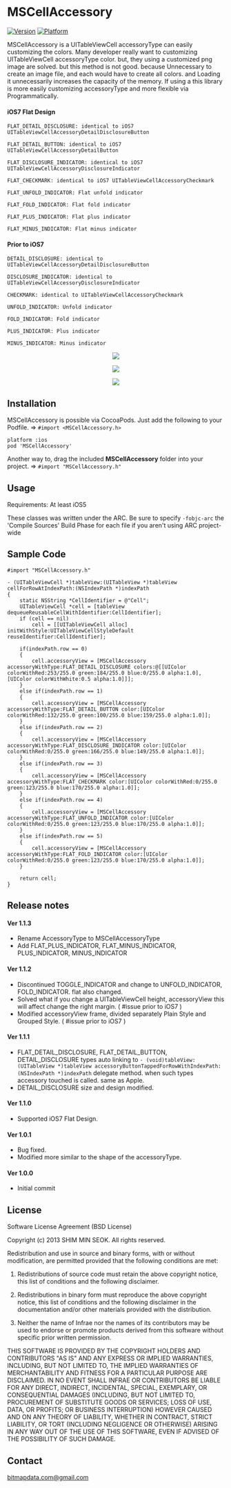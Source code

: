 MSCellAccessory
============

[![Version](https://cocoapod-badges.herokuapp.com/v/MSCellAccessory/badge.png)](https://cocoapod-badges.herokuapp.com/v/MSCellAccessory/badge.png)
[![Platform](https://cocoapod-badges.herokuapp.com/p/MSCellAccessory/badge.png)](https://cocoapod-badges.herokuapp.com/p/MSCellAccessory/badge.png)


MSCellAccessory is a UITableViewCell accessoryType can easily customizing the colors. Many developer really want to customizing UITableViewCell accessoryType color. but, they using a customized png image are solved. but this method is not good. because Unnecessary to create an image file, and each would have to create all colors. and Loading it unnecessarily increases the capacity of the memory. If using a this library is more easily customizing accessoryType and more flexible via Programmatically.

#### iOS7 Flat Design
 
    FLAT_DETAIL_DISCLOSURE: identical to iOS7 UITableViewCellAccessoryDetailDisclosureButton
 
    FLAT_DETAIL_BUTTON: identical to iOS7 UITableViewCellAccessoryDetailButton
 
    FLAT_DISCLOSURE_INDICATOR: identical to iOS7 UITableViewCellAccessoryDisclosureIndicator
 
    FLAT_CHECKMARK: identical to iOS7 UITableViewCellAccessoryCheckmark
 
    FLAT_UNFOLD_INDICATOR: Flat unfold indicator
 
    FLAT_FOLD_INDICATOR: Flat fold indicator

    FLAT_PLUS_INDICATOR: Flat plus indicator

    FLAT_MINUS_INDICATOR: Flat minus indicator
	
#### Prior to iOS7
 
    DETAIL_DISCLOSURE: identical to UITableViewCellAccessoryDetailDisclosureButton
 
    DISCLOSURE_INDICATOR: identical to UITableViewCellAccessoryDisclosureIndicator
 
    CHECKMARK: identical to UITableViewCellAccessoryCheckmark
 
    UNFOLD_INDICATOR: Unfold indicator
 
    FOLD_INDICATOR: Fold indicator

    PLUS_INDICATOR: Plus indicator

    MINUS_INDICATOR: Minus indicator

<p align="center" >
<img src="https://raw.github.com/bitmapdata/MSCellAccessory/master/MSCellAccessoryDemo/ScreenShot3.png">
</p>
<p align="center" >
<img src="https://raw.github.com/bitmapdata/MSCellAccessory/master/MSCellAccessoryDemo/ScreenShot2.png">
</p>
<p align="center" >
<img src="https://raw.github.com/bitmapdata/MSCellAccessory/master/MSCellAccessoryDemo/ScreenShot.png">
</p>

## Installation ##

MSCellAccessory is possible via CocoaPods. Just add the following to your Podfile. => `#import <MSCellAccessory.h>`

    platform :ios
    pod 'MSCellAccessory'

Another way to, drag the included <b>MSCellAccessory</b> folder into your project. => `#import "MSCellAccessory.h"`

## Usage ##

Requirements: At least iOS5

These classes was written under the ARC. Be sure to specify `-fobjc-arc` the 'Compile Sources' Build Phase for each file if you aren't using ARC project-wide

## Sample Code ##

    #import "MSCellAccessory.h"

    - (UITableViewCell *)tableView:(UITableView *)tableView cellForRowAtIndexPath:(NSIndexPath *)indexPath
    {
        static NSString *CellIdentifier = @"Cell";
        UITableViewCell *cell = [tableView dequeueReusableCellWithIdentifier:CellIdentifier];
        if (cell == nil)
            cell = [[UITableViewCell alloc] initWithStyle:UITableViewCellStyleDefault reuseIdentifier:CellIdentifier];
        
        if(indexPath.row == 0)
        {
            cell.accessoryView = [MSCellAccessory accessoryWithType:FLAT_DETAIL_DISCLOSURE colors:@[[UIColor colorWithRed:253/255.0 green:184/255.0 blue:0/255.0 alpha:1.0], [UIColor colorWithWhite:0.5 alpha:1.0]]];
        }
        else if(indexPath.row == 1)
        {
            cell.accessoryView = [MSCellAccessory accessoryWithType:FLAT_DETAIL_BUTTON color:[UIColor colorWithRed:132/255.0 green:100/255.0 blue:159/255.0 alpha:1.0]];
        }
        else if(indexPath.row == 2)
        {
            cell.accessoryView = [MSCellAccessory accessoryWithType:FLAT_DISCLOSURE_INDICATOR color:[UIColor colorWithRed:0/255.0 green:166/255.0 blue:149/255.0 alpha:1.0]];
        }
        else if(indexPath.row == 3)
        {
            cell.accessoryView = [MSCellAccessory accessoryWithType:FLAT_CHECKMARK color:[UIColor colorWithRed:0/255.0 green:123/255.0 blue:170/255.0 alpha:1.0]];
        }
        else if(indexPath.row == 4)
        {
            cell.accessoryView = [MSCellAccessory accessoryWithType:FLAT_UNFOLD_INDICATOR color:[UIColor colorWithRed:0/255.0 green:123/255.0 blue:170/255.0 alpha:1.0]];
        }
        else if(indexPath.row == 5)
        {
            cell.accessoryView = [MSCellAccessory accessoryWithType:FLAT_FOLD_INDICATOR color:[UIColor colorWithRed:0/255.0 green:123/255.0 blue:170/255.0 alpha:1.0]];
        }

        return cell;
    }

## Release notes ###

####    Ver 1.1.3
* Rename AccessoryType to MSCellAccessoryType
* Add FLAT_PLUS_INDICATOR, FLAT_MINUS_INDICATOR, PLUS_INDICATOR, MINUS_INDICATOR

####    Ver 1.1.2
* Discontinued TOGGLE_INDICATOR and change to UNFOLD_INDICATOR, FOLD_INDICATOR. flat also changed.
* Solved what if you change a UITableViewCell height, accessoryView this will affect change the right margin. ( #issue prior to iOS7 )
* Modified accessoryView frame, divided separately Plain Style and Grouped Style. ( #issue prior to iOS7 )

####    Ver 1.1.1
* FLAT_DETAIL_DISCLOSURE, FLAT_DETAIL_BUTTON, DETAIL_DISCLOSURE types auto linking to `- (void)tableView:(UITableView *)tableView accessoryButtonTappedForRowWithIndexPath:(NSIndexPath *)indexPath` delegate method. when such types accessory touched is called. same as Apple.
* DETAIL_DISCLOSURE size and design modified. 

####    Ver 1.1.0
* Supported iOS7 Flat Design.
    
####    Ver 1.0.1   
* Bug fixed.
* Modified more similar to the shape of the accessoryType.
    
####    Ver 1.0.0 
* Initial commit

## License ##

Software License Agreement (BSD License)

Copyright (c) 2013 SHIM MIN SEOK. All rights reserved.

Redistribution and use in source and binary forms, with or without
modification, are permitted provided that the following conditions are met:

  1. Redistributions of source code must retain the above copyright
     notice, this list of conditions and the following disclaimer.
   
  2. Redistributions in binary form must reproduce the above copyright
     notice, this list of conditions and the following disclaimer in
     the documentation and/or other materials provided with the
     distribution.

  3. Neither the name of Infrae nor the names of its contributors may
     be used to endorse or promote products derived from this software
     without specific prior written permission.

THIS SOFTWARE IS PROVIDED BY THE COPYRIGHT HOLDERS AND CONTRIBUTORS
"AS IS" AND ANY EXPRESS OR IMPLIED WARRANTIES, INCLUDING, BUT NOT
LIMITED TO, THE IMPLIED WARRANTIES OF MERCHANTABILITY AND FITNESS FOR
A PARTICULAR PURPOSE ARE DISCLAIMED. IN NO EVENT SHALL INFRAE OR
CONTRIBUTORS BE LIABLE FOR ANY DIRECT, INDIRECT, INCIDENTAL, SPECIAL,
EXEMPLARY, OR CONSEQUENTIAL DAMAGES (INCLUDING, BUT NOT LIMITED TO,
PROCUREMENT OF SUBSTITUTE GOODS OR SERVICES; LOSS OF USE, DATA, OR
PROFITS; OR BUSINESS INTERRUPTION) HOWEVER CAUSED AND ON ANY THEORY OF
LIABILITY, WHETHER IN CONTRACT, STRICT LIABILITY, OR TORT (INCLUDING
NEGLIGENCE OR OTHERWISE) ARISING IN ANY WAY OUT OF THE USE OF THIS
SOFTWARE, EVEN IF ADVISED OF THE POSSIBILITY OF SUCH DAMAGE.

## Contact ##

bitmapdata.com@gmail.com
